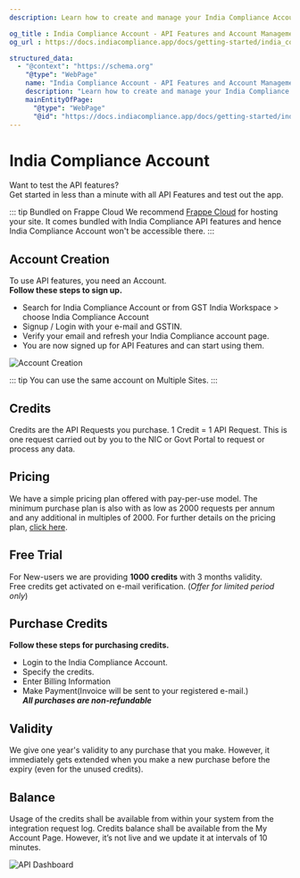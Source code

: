 ```yaml
---
description: Learn how to create and manage your India Compliance Account to access API features, including account creation, credits, pricing, free trial, purchase credits, and more.

og_title : India Compliance Account - API Features and Account Management
og_url : https://docs.indiacompliance.app/docs/getting-started/india_compliance_account

structured_data:
  - "@context": "https://schema.org"
    "@type": "WebPage"
    name: "India Compliance Account - API Features and Account Management"
    description: "Learn how to create and manage your India Compliance Account to access API features, including account creation, credits, pricing, free trial, purchase credits, and more."
    mainEntityOfPage:
      "@type": "WebPage"
      "@id": "https://docs.indiacompliance.app/docs/getting-started/india_compliance_account"
---
```


# India Compliance Account

Want to test the API features?  
Get started in less than a minute with all API Features and test out the app.

::: tip Bundled on Frappe Cloud
We recommend [Frappe Cloud](https://frappecloud.com/dashboard/signup?referrer=99df7a8f) for hosting your site. It comes bundled with India Compliance API features and hence India Compliance Account won't be accessible there.
:::

## Account Creation
To use API features, you need an Account.  
**Follow these steps to sign up.**

- Search for India Compliance Account or from GST India Workspace > choose India Compliance Account
- Signup / Login with your e-mail and GSTIN. 
- Verify your email and refresh your India Compliance account page.
- You are now signed up for API Features and can start using them.

![Account Creation](./assets/ic_account.gif)

::: tip
You can use the same account on Multiple Sites.
:::

## Credits
Credits are the API Requests you purchase. 1 Credit = 1 API Request. This is one request carried out by you to the NIC or Govt Portal to request or process any data.


## Pricing
We have a simple pricing plan offered with pay-per-use model. The minimum purchase plan is also with as low as 2000 requests per annum and any additional in multiples of 2000. For further details on the pricing plan, [click here](https://indiacompliance.app/faq).

## Free Trial
For New-users we are providing **1000 credits** with 3 months validity.  
Free credits get activated on e-mail verification.
(*Offer for limited period only*)

## Purchase Credits
**Follow these steps for purchasing credits.**
- Login to the India Compliance Account.
- Specify the credits.
- Enter Billing Information 
- Make Payment(Invoice will be sent to your registered e-mail.)  
***All purchases are non-refundable***

## Validity
We give one year's validity to any purchase that you make. However, it immediately gets extended when you make a new purchase before the expiry (even for the unused credits).

## Balance
Usage of the credits shall be available from within your system from the integration request log.
Credits balance shall be available from the My Account Page. However, it’s not live and we update it at intervals of 10 minutes.

![API Dashboard](./assets/api_dashboard.png)

